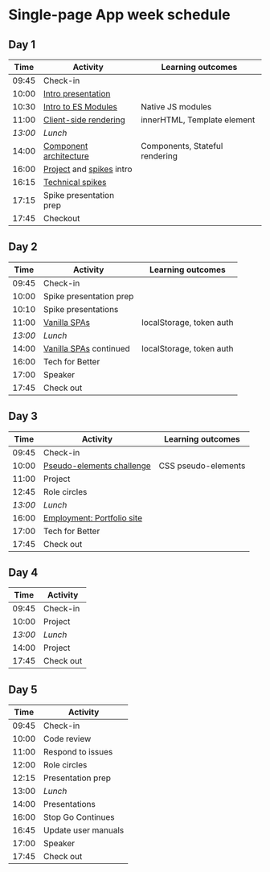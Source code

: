 # Single-page App week schedule

## Day 1

| Time    | Activity                                           | Learning outcomes              |
| ------- | -------------------------------------------------- | ------------------------------ |
| 09:45   | Check-in                                           |                                |
| 10:00   | [Intro presentation][intro-pres-20]                |                                |
| 10:30   | [Intro to ES Modules][learn-esm-30]                | Native JS modules              |
| 11:00   | [Client-side rendering][learn-rendering-120]       | innerHTML, Template element    |
| _13:00_ | _Lunch_                                            |                                |
| 14:00   | [Component architecture][learn-components-120]     | Components, Stateful rendering |
| 16:00   | [Project][project-5] and [spikes][spikes-10] intro |                                |
| 16:15   | [Technical spikes][spikes-10]                      |                                |
| 17:15   | Spike presentation prep                            |                                |
| 17:45   | Checkout                                           |                                |

[intro-pres-20]: https://hackmd.io/@fac/r1fH42HOU
[learn-esm-30]: https://github.com/oliverjam/learn-es-modules
[learn-rendering-120]: https://github.com/oliverjam/learn-dom-rendering
[learn-components-120]: https://github.com/oliverjam/learn-component-architecture
[project-5]: https://founders-and-coders.gitbook.io/coursebook/curriculum/single-page-app/project
[spikes-10]: https://founders-and-coders.gitbook.io/coursebook/curriculum/single-page-app/spikes

## Day 2

| Time    | Activity                             | Learning outcomes        |
| ------- | ------------------------------------ | ------------------------ |
| 09:45   | Check-in                             |                          |
| 10:00   | Spike presentation prep              |                          |
| 10:10   | Spike presentations                  |                          |
| 11:00   | [Vanilla SPAs][learn-spas]           | localStorage, token auth |
| _13:00_ | _Lunch_                              |                          |
| 14:00   | [Vanilla SPAs][learn-spas] continued | localStorage, token auth |
| 16:00   | Tech for Better                      |                          |
| 17:00   | Speaker                              |                          |
| 17:45   | Check out                            |                          |

[learn-spas]: https://github.com/oliverjam/learn-vanilla-spas

## Day 3

| Time    | Activity                                    | Learning outcomes   |
| ------- | ------------------------------------------- | ------------------- |
| 09:45   | Check-in                                    |                     |
| 10:00   | [Pseudo-elements challenge][pseudo-mc-60]   | CSS pseudo-elements |
| 11:00   | Project                                     |                     |
| 12:45   | Role circles                                |                     |
| _13:00_ | _Lunch_                                     |                     |
| 16:00   | [Employment: Portfolio site][employment-60] |                     |
| 17:00   | Tech for Better                             |                     |
| 17:45   | Check out                                   |                     |

[pseudo-mc-60]: https://github.com/oliverjam/css-pseudo-element-challenge
[employment-60]: https://hackmd.io/@fac/BJKpHm2fw

## Day 4

| Time    | Activity  |
| ------- | --------- |
| 09:45   | Check-in  |
| 10:00   | Project   |
| _13:00_ | _Lunch_   |
| 14:00   | Project   |
| 17:45   | Check out |

## Day 5

| Time  | Activity            |
| ----- | ------------------- |
| 09:45 | Check-in            |
| 10:00 | Code review         |
| 11:00 | Respond to issues   |
| 12:00 | Role circles        |
| 12:15 | Presentation prep   |
| 13:00 | _Lunch_             |
| 14:00 | Presentations       |
| 16:00 | Stop Go Continues   |
| 16:45 | Update user manuals |
| 17:00 | Speaker             |
| 17:45 | Check out           |
